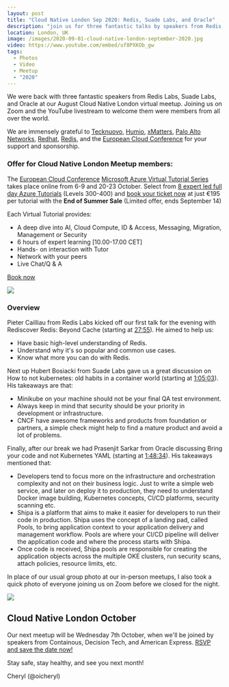 ```yaml
---
layout: post
title: "Cloud Native London Sep 2020: Redis, Suade Labs, and Oracle"
description: "join us for three fantastic talks by speakers from Redis, Suade Labs, and Oracle at the Cloud Native London meetup September 2020, hosted by Cheryl Hung, VP Ecosystem at CNCF"
location: London, UK
image: /images/2020-09-01-cloud-native-london-september-2020.jpg
video: https://www.youtube.com/embed/uf8PXKOb_gw
tags:
  - Photos
  - Video
  - Meetup
  - "2020"
---
```


We were back with three fantastic speakers from Redis Labs, Suade Labs, and Oracle at our August Cloud Native London virtual meetup. Joining us on Zoom and the YouTube livestream to welcome them were members from all over the world.

We are immensely grateful to [Tecknuovo](https://www.tecknuovo.com/), [Humio](https://humio.com/), [xMatters](https://www.xmatters.com/), [Palo Alto Networks](https://www.paloaltonetworks.com/), [Redhat](https://www.redhat.com/en), [Redis](https://redis.com/), and the [European Cloud Conference](https://europeancloudconference.com/) for your support and sponsorship.

### Offer for Cloud Native London Meetup members:
The [European Cloud Conference](https://europeancloudconference.com/) [Microsoft Azure Virtual Tutorial Series](https://europeancloudconference.com/virtual-full-day-tutorial-series/) takes place online from 6-9 and 20-23 October.
Select from [8 expert led full day Azure Tutorials](https://europeancloudconference.com/virtual-full-day-tutorial-series/) (Levels 300-400) and [book your ticket now](https://europeancloudconference.com/pricing/) at just €195 per tutorial with the **End of Summer Sale** (Limited offer, ends September 14)

Each Virtual Tutorial provides:
* A deep dive into AI, Cloud Compute, ID & Access, Messaging, Migration, Management or Security
* 6 hours of expert learning [10.00-17.00 CET]
* Hands- on interaction with Tutor
* Network with your peers
* Live Chat/Q & A

[Book now](https://europeancloudconference.com/pricing/)

![](/images/2020.09.01_EuropeanCloudConf.jpg)

### Overview

Pieter Cailliau from Redis Labs kicked off our first talk for the evening with Rediscover Redis: Beyond Cache (starting at [27:55](https://youtu.be/uf8PXKOb_gw?t=1675)). He aimed to help us:

* Have basic high-level understanding of Redis.
* Understand why it's so popular and common use cases.
* Know what more you can do with Redis.

Next up Hubert Bosiacki from Suade Labs gave us a great discussion on How to not kubernetes: old habits in a container world  (starting at [1:05:03](https://youtu.be/uf8PXKOb_gw?t=3903)). His takeaways are that:

* Minikube on your machine should not be your final QA test environment.
* Always keep in mind that security should be your priority in development or infrastructure.
* CNCF have awesome frameworks and products from foundation or partners, a simple check might help to find a mature product and avoid a lot of problems.

Finally, after our break we had Prasenjit Sarkar from Oracle discussing Bring your code and not Kubernetes YAML (starting at [1:48:34](https://youtu.be/uf8PXKOb_gw?t=6514)). His takeaways mentioned that:

* Developers tend to focus more on the infrastructure and orchestration complexity and not on their business logic. Just to write a simple web service, and later on deploy it to production, they need to understand Docker image building, Kubernetes concepts, CI/CD platforms, security scanning etc.
* Shipa is a platform that aims to make it easier for developers to run their code in production. Shipa uses the concept of a landing pad, called Pools, to bring application context to your application delivery and management workflow. Pools are where your CI/CD pipeline will deliver the application code and where the process starts with Shipa.
* Once code is received, Shipa pools are responsible for creating the application objects across the multiple OKE clusters, run security scans, attach policies, resource limits, etc.

In place of our usual group photo at our in-person meetups, I also took a quick photo of everyone joining us on Zoom before we closed for the night.

![](/images/2020-09-01-cloud-native-london-september-2020.jpg)

## Cloud Native London October

Our next meetup will be Wednesday 7th October, when we'll be joined by speakers from Containous, Decision Tech, and American Express. [RSVP and save the date now!](https://www.meetup.com/Cloud-Native-London/events/271026069/)

Stay safe, stay healthy, and see you next month!

Cheryl (@oicheryl)
